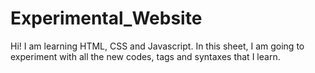 # Experimental_Website
Hi! I am learning HTML, CSS and Javascript. In this sheet, I am going to experiment with all the new codes, tags and syntaxes that I learn.

